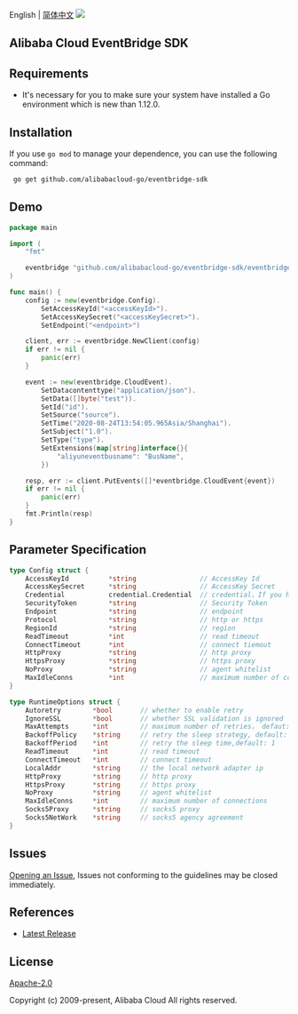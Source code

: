 English | [简体中文](README-CN.md)
![](https://aliyunsdk-pages.alicdn.com/icons/AlibabaCloud.svg)

## Alibaba Cloud EventBridge SDK

## Requirements
- It's necessary for you to make sure your system have installed a Go environment which is new than 1.12.0.

## Installation
If you use `go mod` to manage your dependence, you can use the following command:

```sh
 go get github.com/alibabacloud-go/eventbridge-sdk
```

## Demo
```go
package main

import (
	"fmt"

	eventbridge "github.com/alibabacloud-go/eventbridge-sdk/eventbridge"
)

func main() {
	config := new(eventbridge.Config).
		SetAccessKeyId("<accessKeyId>").
		SetAccessKeySecret("<accessKeySecret>").
		SetEndpoint("<endpoint>")

	client, err := eventbridge.NewClient(config)
	if err != nil {
		panic(err)
	}

	event := new(eventbridge.CloudEvent).
		SetDatacontenttype("application/json").
		SetData([]byte("test")).
		SetId("id").
		SetSource("source").
		SetTime("2020-08-24T13:54:05.965Asia/Shanghai").
		SetSubject("1.0").
		SetType("type").
		SetExtensions(map[string]interface{}{
			"aliyuneventbusname": "BusName",
		})

	resp, err := client.PutEvents([]*eventbridge.CloudEvent{event})
	if err != nil {
		panic(err)
	}
	fmt.Println(resp)
}
```

## Parameter Specification

```go
type Config struct {
	AccessKeyId          *string                // AccessKey Id
	AccessKeySecret      *string                // AccessKey Secret
	Credential           credential.Credential  // credential，If you have any questions, please refer to it https://github.com/aliyun/credentials-go/blob/master/README-CN.md
	SecurityToken        *string                // Security Token
	Endpoint             *string                // endpoint
	Protocol             *string                // http or https
	RegionId             *string                // region
	ReadTimeout          *int                   // read timeout
	ConnectTimeout       *int                   // connect tiemout
	HttpProxy            *string                // http proxy
	HttpsProxy           *string                // https proxy
	NoProxy              *string                // agent whitelist
	MaxIdleConns         *int                   // maximum number of connections
}

type RuntimeOptions struct {
	Autoretry        *bool       // whether to enable retry
	IgnoreSSL        *bool       // whether SSL validation is ignored
	MaxAttempts      *int        // maximum number of retries， defaut: 3
	BackoffPolicy    *string     // retry the sleep strategy, default: no
	BackoffPeriod    *int        // retry the sleep time,default: 1
	ReadTimeout      *int        // read timeout
	ConnectTimeout   *int        // connect timeout
	LocalAddr        *string     // the local network adapter ip
	HttpProxy        *string     // http proxy
	HttpsProxy       *string     // https proxy
	NoProxy          *string     // agent whitelist
	MaxIdleConns     *int        // maximum number of connections
	Socks5Proxy      *string     // socks5 proxy
	Socks5NetWork    *string     // socks5 agency agreement
}
```

## Issues
[Opening an Issue](https://github.com/aliyun/alibabacloud-eventbridge-sdk/issues/new), Issues not conforming to the guidelines may be closed immediately.

## References
* [Latest Release](https://github.com/aliyun/alibabacloud-eventbridge-sdk)

## License
[Apache-2.0](http://www.apache.org/licenses/LICENSE-2.0)

Copyright (c) 2009-present, Alibaba Cloud All rights reserved.